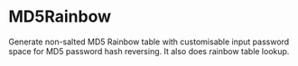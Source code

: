 MD5Rainbow
==========

Generate non-salted MD5 Rainbow table with customisable input password space for MD5 password hash reversing.
It also does rainbow table lookup.
